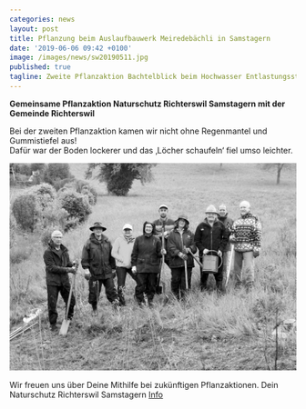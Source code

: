 ```yaml
---
categories: news
layout: post
title: Pflanzung beim Auslaufbauwerk Meiredebächli in Samstagern 
date: '2019-06-06 09:42 +0100'
image: /images/news/sw20190511.jpg
published: true
tagline: Zweite Pflanzaktion Bachtelblick beim Hochwasser Entlastungsstollen Chrummbächli 
---
```


**Gemeinsame Pflanzaktion Naturschutz Richterswil Samstagern mit der Gemeinde Richterswil**   


Bei der zweiten Pflanzaktion kamen wir nicht ohne Regenmantel und Gummistiefel aus!  
Dafür war der Boden lockerer und das ‚Löcher schaufeln‘ fiel umso leichter.  


<img class="float-left mr-20" src="/images/news/sw20190511.jpg" />  


Wir freuen uns über Deine Mithilfe bei zukünftigen Pflanzaktionen.
Dein Naturschutz Richterswil Samstagern
[Info](mailto:info@naturschutz-r-s.ch)

